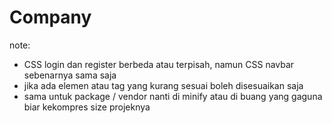 # Company

note:

- CSS login dan register berbeda atau terpisah, namun CSS navbar sebenarnya sama saja
- jika ada elemen atau tag yang kurang sesuai boleh disesuaikan saja
- sama untuk package / vendor nanti di minify atau di buang yang gaguna biar kekompres size projeknya
